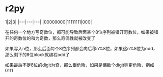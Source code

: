 # r2py

1\|2\|3\| \|---\|---\|---\| \|00000000\|11111111\|000\|

在任何一个地方写奇数位，都可能导致后面某个8位序列被错开奇数位，如果被错开的奇数位的和为奇数，那么奇偶性就被改变了

如果写入n位，那么后面每个8位序列都会向后移n%8位，如果这n%8位为odd，那么剩下的8位block就编程odd了

如果最后不足8位的digit为奇，那么很危险，如果是偶数个digit则更危险，例如0111

